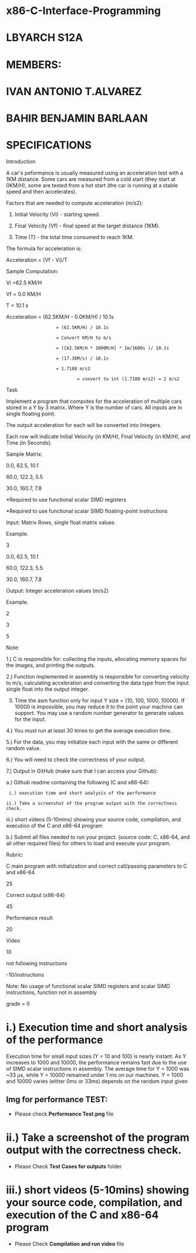# x86-C-Interface-Programming

# LBYARCH S12A

# MEMBERS:

# IVAN ANTONIO T.ALVAREZ
# BAHIR BENJAMIN BARLAAN




# SPECIFICATIONS

Introduction

A car's peformance is usually measured using an acceleration test with a 1KM distance. Some cars are measured from a cold start (they start at 0KM/H), some are tested from a hot start (the car is running at a stable speed and then accelerates).

Factors that are needed to compute acceleration (m/s2):

1. Initial Velocity (Vi) - starting speed.

2. Final Velocity (Vf) - final speed at the target distance (1KM).

3. Time (T) - the total time consumed to reach 1KM.

The formula for acceleration is:

Acceleration = (Vf - Vi)/T

Sample Computation:

Vi =62.5 KM/H

Vf = 0.0 KM/H

T = 10.1 s

Acceleration  = (62.5KM/H - 0.0KM/H) / 10.1s

                       = (62.5KM/H) / 10.1s

                       = Convert KM/H to m/s

                       = ([62.5KM/H * 1000M/H] * 1m/3600s )/ 10.1s

                       = (17.36M/s) / 10.1s

                       = 1.7188 m/s2

                               = convert to int (1.7188 m/s2) = 2 m/s2

 

Task

Implement a program that computes for the acceleration of multiple cars stored in a Y by 3 matrix. Where Y is the number of cars. All inputs are in single floating point.

The output acceleration for each will be converted into Integers.

Each row will indicate Initial Velocity (in KM/H), Final Velocity (in KM/H), and Time (in Seconds).

Sample Matrix:

0.0, 62.5, 10.1

60.0, 122.3, 5.5

30.0, 160.7, 7.8

*Required to use functional scalar SIMD registers

*Required to use functional scalar SIMD floating-point instructions

Input: Matrix Rows, single float matrix values

Example.

3

0.0, 62.5, 10.1

60.0, 122.3, 5.5

30.0, 160.7, 7.8

 

Output: Integer acceleration values (m/s2)

Example.

2

3

5

Note:

1.) C is responsible for: collecting the inputs, allocating memory spaces for the images, and printing the outputs.

2.) Function implemented in assembly is responsible for converting velocity to m/s, calculating acceleration and converting the data type from the input single float into the output integer.

3) Time the asm function only for input Y size = {10, 100, 1000, 10000}.  If 10000 is impossible, you may reduce it to the point your machine can support. You may use a random number generator to generate values for the input.

4.) You must run at least 30 times to get the average execution time. 

5.) For the data, you may initialize each input with the same or different random value. 

6.) You will need to check the correctness of your output.  

7.) Output in GitHub (make sure that I can access your Github):

a.) Github readme containing the following (C and x86-64):

     i.) execution time and short analysis of the performance

    ii.) Take a screenshot of the program output with the correctness check.

iii.) short videos (5-10mins) showing your source code, compilation, and execution of the C and x86-64 program

b.) Submit all files needed to run your project. (source code: C, x86-64, and all other required files) for others to load and execute your program.

Rubric:

C main program with initialization and correct call/passing parameters to C and x86-64

25

Correct output (x86-64)

45

Performance result

20

Video

10

not following instructions

-10/instructions

Note: No usage of functional scalar SIMD registers and scalar SIMD instructions, function not in assembly

grade = 0





# i.) Execution time and short analysis of the performance
Execution time for small input sizes (Y = 10 and 100) is nearly instant. As Y increases to 1000 and 10000, the performance remains fast due to the use of SIMD scalar instructions in assembly. The average time for Y = 1000 was ~33 µs, while Y = 10000 remained under 1 ms on our machines. Y = 1000 and 10000 varies (either 0ms or 33ms) depends on the random input given

## Img for performance TEST: 
- Please check **Performance Test.png** file

# ii.) Take a screenshot of the program output with the correctness check.
- Please Check **Test Cases for outputs** folder


# iii.) short videos (5-10mins) showing your source code, compilation, and execution of the C and x86-64 program
- Please Check **Compilation and run video** file

